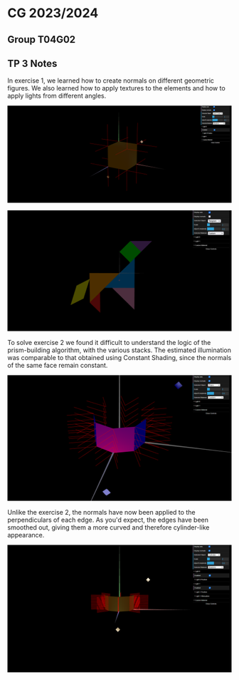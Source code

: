 # CG 2023/2024

## Group T04G02

## TP 3 Notes

In exercise 1, we learned how to create normals on different geometric figures. We also learned how to apply textures to the elements and how to apply lights from different angles.

![Screenshot 1](screenshots/cg-t04g02-tp3-1.png)

![Screenshot 2](screenshots/cg-t04g02-tp3-2.png)

To solve exercise 2 we found it difficult to understand the logic of the prism-building algorithm, with the various stacks. The estimated illumination was comparable to that obtained using Constant Shading, since the normals of the same face remain constant.

![Screenshot 3](screenshots/cg-t04g02-tp3-3.png)

Unlike the exercise 2, the normals have now been applied to the perpendiculars of each edge. As you'd expect, the edges have been smoothed out, giving them a more curved and therefore cylinder-like appearance.

![Screenshot 4](screenshots/cg-t04g02-tp3-4.png)
